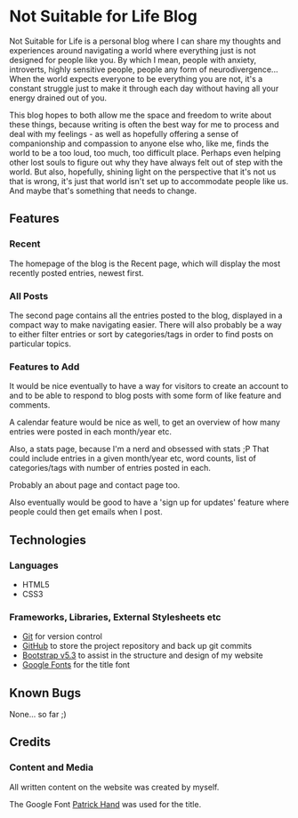 # Not Suitable for Life Blog

Not Suitable for Life is a personal blog where I can share my thoughts and experiences around navigating a world where everything just is not designed for people like you. By which I mean, people with anxiety, introverts, highly sensitive people, people any form of neurodivergence... When the world expects everyone to be everything you are not, it's a constant struggle just to make it through each day without having all your energy drained out of you.

This blog hopes to both allow me the space and freedom to write about these things, because writing is often the best way for me to process and deal with my feelings - as well as hopefully offering a sense of companionship and compassion to anyone else who, like me, finds the world to be a too loud, too much, too difficult place. Perhaps even helping other lost souls to figure out why they have always felt out of step with the world. But also, hopefully, shining light on the perspective that it's not us that is wrong, it's just that world isn't set up to accommodate people like us. And maybe that's something that needs to change.

## Features

### Recent

The homepage of the blog is the Recent page, which will display the most recently posted entries, newest first.

### All Posts

The second page contains all the entries posted to the blog, displayed in a compact way to make navigating easier. There will also probably be a way to either filter entries or sort by categories/tags in order to find posts on particular topics.

### Features to Add

It would be nice eventually to have a way for visitors to create an account to and to be able to respond to blog posts with some form of like feature and comments.

A calendar feature would be nice as well, to get an overview of how many entries were posted in each month/year etc.

Also, a stats page, because I'm a nerd and obsessed with stats ;P That could include entries in a given month/year etc, word counts, list of categories/tags with number of entries posted in each.

Probably an about page and contact page too.

Also eventually would be good to have a 'sign up for updates' feature where people could then get emails when I post.

## Technologies

### Languages

- HTML5
- CSS3

### Frameworks, Libraries, External Stylesheets etc

- [Git](https://git-scm.com/) for version control
- [GitHub](https://github.com/) to store the project repository and back up git commits
- [Bootstrap v5.3](https://getbootstrap.com/docs/5.3/getting-started/introduction/) to assist in the structure and design of my website
- [Google Fonts](https://fonts.google.com/) for the title font

## Known Bugs

None... so far ;)

## Credits

### Content and Media

All written content on the website was created by myself.

The Google Font [Patrick Hand](https://fonts.google.com/specimen/Patrick+Hand?preview.text=Not%20Suitable%20for%20Life&classification=Handwriting) was used for the title.
